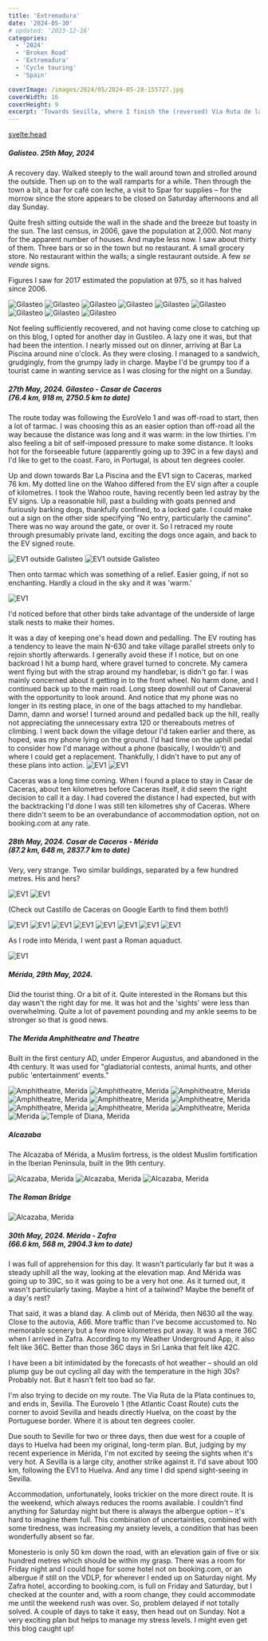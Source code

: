 ```yaml
---
title: 'Extremadura'
date: '2024-05-30'
# updated: '2023-12-16'
categories:
  - '2024'
  - 'Broken Road'
  - 'Extremadura'
  - 'Cycle touring'
  - 'Spain'

coverImage: /images/2024/05/2024-05-28-155727.jpg
coverWidth: 16
coverHeight: 9
excerpt: 'Towards Sevilla, where I finish the (reversed) Via Ruta de la Plata. <br/>And aim for Portugal.'
---
```


<script>
	import Callout from '$lib/components/Callout.svelte'
  import Img from '$lib/components/Img.svelte'

  	// create a gallery of all images on the page
    // if(document){
    //   document.addEventListener('DOMContentLoaded', () => {
    //     const images = document.querySelectorAll('img');
    //     images.forEach((image) => {
    //       image.addEventListener('click', () => {
    //         const overlay = document.createElement('div');
    //         overlay.classList.add('overlay');
    //         const img = document.createElement('img');
    //         img.src = image.src;
    //         overlay.appendChild(img);
    //         document.body.appendChild(overlay);
    //         overlay.addEventListener('click', () => {
    //           document.body.removeChild(overlay);
    //         });
    //       });
    //     });
    //   });
    // }
</script>

<svelte:head>

<title>2024 Europe</title>
</svelte:head>

<section class="card">

<h5>
  	Galisteo. 25th May, 2024
</h5>

<p>A recovery day. Walked steeply to the wall around town and strolled around the outside. Then up on to the wall ramparts for a while. Then through the town a bit, a bar for caf&eacute; con leche, a visit to Spar for supplies &ndash; for the morrow since the store appears to be closed on Saturday afternoons and all day Sunday. </p>
<p>Quite fresh sitting outside the wall in the shade and the breeze but toasty in the sun. The last census, in 2006, gave the population at 2,000. Not many for the apparent number of houses. And maybe less now. I saw about thirty of them. Three bars or so in the town but no restaurant. A small grocery store. No restaurant within the walls; a single restaurant outside. A few <i>se vende</i> signs.</p>

<Callout>
  Figures I saw for 2017 estimated the population at 975, so it has halved since 2006. 
</Callout>

<Img
  src="/images/2024/05/2024-05-25-113358.jpg"
  alt="Gilasteo" 
/>
<Img
  src="/images/2024/05/2024-05-25-113457.jpg"
  alt="Gilasteo" 
/>
<Img
  src="/images/2024/05/2024-05-25-113707.jpg"
  alt="Gilasteo" 
  caption="My accommodation: La Pension del Parador"
/>
<Img
  src="/images/2024/05/2024-05-25-113855.jpg"
  alt="Gilasteo"
  caption="Up snugly against the old walls." 
/>
<Img
  src="/images/2024/05/2024-05-25-113801.jpg"
  alt="Gilasteo"
  caption="The Roman bridge, over which I entered town." 
/>
<Img
  src="/images/2024/05/2024-05-25-114055.jpg"
  alt="Gilasteo" 
  caption="Stork nests on just about every suitable surface."
/>
<Img
  src="/images/2024/05/2024-05-25-120325.jpg"
  alt="Gilasteo" 
/>
<Img
  src="/images/2024/05/2024-05-25-121110.jpg"
  alt="Gilasteo" 
  caption="Up on the ramparts"
/>
<Img
  src="/images/2024/05/2024-05-25-121512.jpg"
  alt="Gilasteo" 
/>

<p>Not feeling sufficiently recovered, and not having come close to catching up on this blog, I opted for another day in Gustileo. A lazy one it was, but that had been the intention. I nearly missed out on dinner, arriving at Bar La Piscina around nine o'clock. As they were closing. I managed to a sandwich, grudgingly, from the grumpy lady in charge. Maybe I'd be grumpy too if a tourist came in wanting service as I was closing for the night on a Sunday.</p>

</section>

<section class="card">
<h5>
  	27th May, 2024.
  	Gilasteo - Casar de Caceras<br/>
    (76.4 km, 918 m, 2750.5 km to date)    
</h5>

<p>The route today was following the EuroVelo 1 and was off-road to start, then a lot of tarmac. I was choosing this as an easier option than off-road all the way because the distance was long and it was warm: in the low thirties. I'm also feeling a bit of self-imposed pressure to make some distance. It looks hot for the forseeable future (apparently going up to 39C in a few days) and I'd like to get to the coast. Faro, in Portugal, is about ten degrees cooler.</p>

<p>Up and down towards Bar La Piscina and the EV1 sign to Caceras, marked 76 km. My dotted line on the Wahoo differed from the EV sign after a couple of kilometres. I took the Wahoo route, having recently been led astray by the EV signs. Up a reasonable hill, past a building with goats penned and furiously barking dogs, thankfully confined, to a locked gate. I could make out a sign on the other side specifying "No entry, particularly the camino". There was no way around the gate, or over it. So I retraced my route through presumably private land, exciting the dogs once again, and back to the EV signed route.</p>

<Img
  src="/images/2024/05/2024-05-27-103752.jpg"
  alt="EV1 outside Galisteo"
/>
<Img
  src="/images/2024/05/2024-05-27-104421.jpg"
  alt="EV1 outside Galisteo"
/>

<p>Then onto tarmac which was something of a relief. Easier going, if not so enchanting. Hardly a cloud in the sky and it was 'warm.'</p>
<Img
  src="/images/2024/05/2024-05-27-113807.jpg"
  alt="EV1"
  caption="Is this a one-legged stalk?"
/>
<p>I'd noticed before that other birds take advantage of the underside of large stalk nests to make their homes.</p>

<p>It was a day of keeping one's head down and pedalling. The EV routing has a tendency to leave the main N-630 and take village parallel streets only to rejoin shortly afterwards. I generally avoid these if I notice, but on one backroad I hit a bump hard, where gravel turned to concrete. My camera went flying but with the strap around my handlebar, is didn't go far. I was mainly concerned about it getting in to the front wheel. No harm done, and I continued back up to the main road. Long steep downhill out of Canaveral with the opportunity to look around. And notice that my phone was no longer in its resting place, in one of the bags attached to my handlebar. Damn, damn and worse! I turned around and pedalled back up the hill, really not appreciating the unnecessary extra 120 or thereabouts metres of climbing. I went back down the village detour I'd taken earlier and there, as hoped, was my phone lying on the ground. I'd had time on the uphill pedal to consider how I'd manage without a phone (basically, I wouldn't) and where I could get a replacement. Thankfully, I didn't have to put any of these plans into action.
<Img
  src="/images/2024/05/2024-05-27-164510.jpg"
  alt="EV1"
/>
<Img
  src="/images/2024/05/2024-05-27-164521.jpg"
  alt="EV1"
/>
<p>Caceras was a long time coming. When I found a place to stay in Casar de Caceras, about ten kilometres before Caceras itself, it did seem the right decision to call it a day. I had covered the distance I had expected, but with the backtracking I'd done I was still ten kilometres shy of Caceras. Where there didn't seem to be an overabundance of accommodation option, not on booking.com at any rate.</p>

</section>

<section class="card">
<h5>
  	28th May, 2024.
  	Casar de Caceras - M&eacute;rida<br/>
    (87.2 km, 648 m, 2837.7 km to date)    
</h5>

<p>Very, very strange. Two similar buildings, separated by a few hundred metres. His and hers? </p>

<Img
  src="/images/2024/05/2024-05-28-113944.jpg"
  alt="EV1"
/>
<Img
  src="/images/2024/05/2024-05-28-114350.jpg"
  alt="EV1"
/>

<p>(Check out Castillo de Caceras on Google Earth to find them both!)</p>

<Img
  src="/images/2024/05/2024-05-28-122847.jpg"
  alt="EV1"
/>
<Img
  src="/images/2024/05/2024-05-28-155710.jpg"
  alt="EV1"
/>
<Img
  src="/images/2024/05/2024-05-28-155727.jpg"
  alt="EV1"
/>
<Img
  src="/images/2024/05/2024-05-28-161208.jpg"
  alt="EV1"
/>
<Img
  src="/images/2024/05/2024-05-28-161333.jpg"
  alt="EV1"
/>
<Img
  src="/images/2024/05/2024-05-28-161808.jpg"
  alt="EV1"
/>
<Img
  src="/images/2024/05/2024-05-28-161914.jpg"
  alt="EV1"
/>
<Img
  src="/images/2024/05/2024-05-28-171010.jpg"
  alt="EV1"
/>

<p>As I rode into M&eacute;rida, I went past a Roman aquaduct.</p>
<Img
  src="/images/2024/05/2024-05-28-181919.jpg"
  alt="EV1"
/>

</section>

<section class="card">
<h5>
  	M&eacute;rida, 29th May, 2024.
</h5>
<p>Did the tourist thing. Or a bit of it. Quite interested in the Romans but this day wasn't the right day for me. It was hot and the 'sights' were less than overwhelming. Quite a lot of pavement pounding and my ankle seems to be stronger so that is good news.</p>

<h5>The Merida Amphitheatre and Theatre</h5>

<p>Built in the first century AD, under Emperor Augustus, and abandoned in the 4th century. It was used for "gladiatorial contests, animal hunts, and other public 'entertainment' events."</p>

<Img
  src="/images/2024/05/2024-05-29-134100.jpg"
  alt="Amphitheatre, Merida"
  caption="The Amphitheatre"
/>
<Img
  src="/images/2024/05/2024-05-29-135144.jpg"
  alt="Amphitheatre, Merida"
/>
<Img
src="/images/2024/05/2024-05-29-135307.jpg"
alt="Amphitheatre, Merida"
/>
<Img
  src="/images/2024/05/2024-05-29-135700.jpg"
  alt="Amphitheatre, Merida"
  caption="Nice stonework"
/>
<Img
  src="/images/2024/05/2024-05-29-140215.jpg"
  alt="Amphitheatre, Merida"
/>
<Img
  src="/images/2024/05/2024-05-29-135840.jpg"
  alt="Amphitheatre, Merida"
  caption="The theatre, being set up for an evening performance. Not a bad spot for a concert."
/>
<Img
  src="/images/2024/05/2024-05-29-135847.jpg"
  alt="Amphitheatre, Merida"
/>
<Img
  src="/images/2024/05/2024-05-29-140011.jpg"
  alt="Amphitheatre, Merida"
/>
<Img
  src="/images/2024/05/2024-05-29-140259.jpg"
  alt="Amphitheatre, Merida"
/>
<Img
  src="/images/2024/05/2024-05-29-160340.jpg"
  alt="Merida"
/>
<Img
  src="/images/2024/05/2024-05-29-162502.jpg"
  alt="Temple of Diana, Merida"
  caption="The Temple of Diana"
/>
<br/>

<h5>Alcazaba</h5>
<p>The Alcazaba of Mérida, a Muslim fortress, is the oldest Muslim fortification in the Iberian Peninsula, built in the 9th century. </p> 
<Img
  src="/images/2024/05/2024-05-29-163331.jpg"
  alt="Alcazaba, Merida"
  caption="Outside of the fort"
/>
<Img
  src="/images/2024/05/2024-05-29-163341.jpg"
  alt="Alcazaba, Merida"  
/> 
<Img
  src="/images/2024/05/2024-05-29-164655.jpg"
  alt="Alcazaba, Merida"  
/> 
<br/>
<h5>The Roman Bridge</h5>
<Img
  src="/images/2024/05/2024-05-29-164150.jpg"
  alt="Alcazaba, Merida"
  caption="Photographed from the ramparts of the Alcazaba."
/>

</section>

<section class="card">
<h5>
  	30th May, 2024.
  	M&eacute;rida - Zafra<br/>
    (66.6 km, 568 m, 2904.3 km to date)    
</h5>

<p>I was full of apprehension for this day. It wasn't particularly far but it was a steady uphill all the way, looking at the elevation map. And M&eacute;rida was going up to 39C, so it was going to be a very hot one. As it turned out, it wasn't particularly taxing. Maybe a hint of a tailwind? Maybe the benefit of a day's rest?</p>

<p>That said, it was a bland day. A climb out of M&eacute;rida, then N630 all the way. Close to the autovia, A66. More traffic than I've become accustomed to. No memorable scenery but a few more kilometres put away. It was a mere 36C when I arrived in Zafra. According to my Weather Underground App, it also felt like 36C. Better than those 36C days in Sri Lanka that felt like 42C. </p>
</section>

<section class="card">
  <p>I have been a bit intimidated by the forecasts of hot weather &ndash; should an old plump guy be out cycling all day with the temperature in the high 30s? Probably not. But it hasn't felt too bad so far.</p>

  <p>I'm also trying to decide on my route. The Via Ruta de la Plata continues to, and ends in, Sevilla. The Eurovelo 1 (the Atlantic Coast Route) cuts the corner to avoid Sevilla and heads directly Huelva, on the coast by the Portuguese border. Where it is about ten degrees cooler.</p>

  <p>Due south to Seville for two or three days, then due west for a couple of days to Huelva had been my original, long-term plan. But, judging by my recent experience in M&eacute;rida, I'm not excited by seeing the sights when it's very hot. A Sevilla is a large city, another strike against it. I'd save about 100 km, following the EV1 to Huelva. And any time I did spend sight-seeing in Sevilla. </p>

  <p>Accommodation, unfortunately, looks trickier on the more direct route. It is the weekend, which always reduces the rooms available. I couldn't find anything for Saturday night but there is always the albergue option &ndash; it's hard to imagine them full. This combination of uncertainties, combined with some tiredness, was increasing my anxiety levels, a condition that has been wonderfully absent so far. </p>

  <p>Monesterio is only 50 km down the road, with an elevation gain of five or six hundred metres which should be within my grasp. There was a room for Friday night and I could hope for some hotel not on booking.com, or an albergue if still on the VDLP, for wherever I ended up on Saturday night. My Zafra hotel, according to booking.com, is full on Friday and Saturday, but I checked at the counter and, with a room change, they could accommodate me until the weekend rush was over. So, problem delayed if not totally solved. A couple of days to take it easy, then head out on Sunday. Not a very exciting plan but helps to manage my stress levels. I might even get this blog caught up!</p>
</section>
